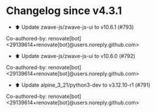# Changelog since v4.3.1
- ⬆️ Update zwave-js/zwave-js-ui to v10.6.1 (#793)

Co-authored-by: renovate[bot] <29139614+renovate[bot]@users.noreply.github.com> 
- ⬆️ Update zwave-js/zwave-js-ui to v10.6.0 (#792)

Co-authored-by: renovate[bot] <29139614+renovate[bot]@users.noreply.github.com> 
- ⬆️ Update alpine_3_21/python3-dev to v3.12.10-r1 (#791)

Co-authored-by: renovate[bot] <29139614+renovate[bot]@users.noreply.github.com> 
